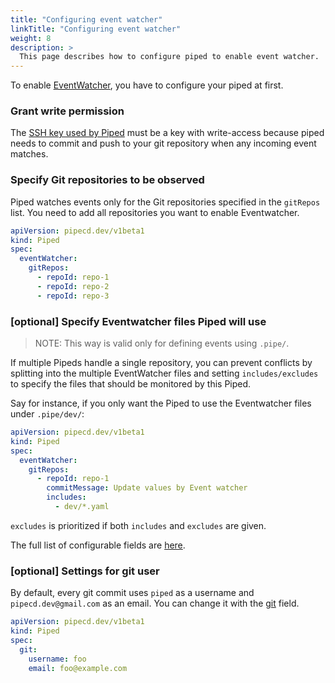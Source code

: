 ```yaml
---
title: "Configuring event watcher"
linkTitle: "Configuring event watcher"
weight: 8
description: >
  This page describes how to configure piped to enable event watcher.
---
```


To enable [EventWatcher](/docs/user-guide/event-watcher/), you have to configure your piped at first.

### Grant write permission
The [SSH key used by Piped](/docs/operator-manual/piped/configuration-reference/#git) must be a key with write-access because piped needs to commit and push to your git repository when any incoming event matches.

### Specify Git repositories to be observed
Piped watches events only for the Git repositories specified in the `gitRepos` list.
You need to add all repositories you want to enable Eventwatcher.

```yaml
apiVersion: pipecd.dev/v1beta1
kind: Piped
spec:
  eventWatcher:
    gitRepos:
      - repoId: repo-1
      - repoId: repo-2
      - repoId: repo-3
```

### [optional] Specify Eventwatcher files Piped will use
>NOTE: This way is valid only for defining events using `.pipe/`.

If multiple Pipeds handle a single repository, you can prevent conflicts by splitting into the multiple EventWatcher files and setting `includes/excludes` to specify the files that should be monitored by this Piped.

Say for instance, if you only want the Piped to use the Eventwatcher files under `.pipe/dev/`:

```yaml
apiVersion: pipecd.dev/v1beta1
kind: Piped
spec:
  eventWatcher:
    gitRepos:
      - repoId: repo-1
        commitMessage: Update values by Event watcher
        includes:
          - dev/*.yaml
```

`excludes` is prioritized if both `includes` and `excludes` are given.

The full list of configurable fields are [here](/docs/operator-manual/piped/configuration-reference/#eventwatcher).

### [optional] Settings for git user
By default, every git commit uses `piped` as a username and `pipecd.dev@gmail.com` as an email. You can change it with the [git](/docs/operator-manual/piped/configuration-reference/#git) field.

```yaml
apiVersion: pipecd.dev/v1beta1
kind: Piped
spec:
  git:
    username: foo
    email: foo@example.com
```
